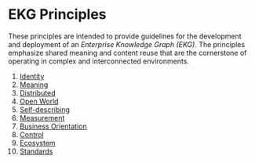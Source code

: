 # EKG Principles

These principles are intended to provide guidelines for the development and deployment
of an _Enterprise Knowledge Graph (EKG)_. 
The principles emphasize shared meaning and content reuse that are the cornerstone
of operating in complex and interconnected environments.

1. [Identity](01-identity.md)
2. [Meaning](02-meaning.md)
3. [Distributed](03-distributed.md)
4. [Open World](04-open-world.md)
5. [Self-describing](05-self-describing.md)
6. [Measurement](06-measurement.md)
7. [Business Orientation](07-business-orientation.md)
8. [Control](08-control.md)
9. [Ecosystem](09-ecosystem.md)
10. [Standards](10-standards.md)
